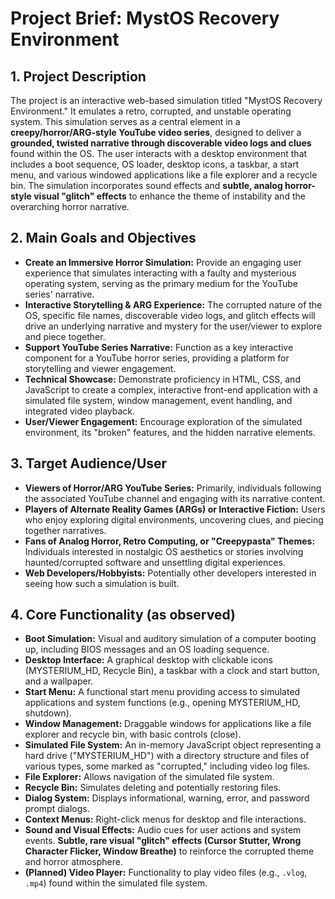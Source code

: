 # Project Brief: MystOS Recovery Environment

## 1. Project Description

The project is an interactive web-based simulation titled "MystOS Recovery Environment." It emulates a retro, corrupted, and unstable operating system. This simulation serves as a central element in a **creepy/horror/ARG-style YouTube video series**, designed to deliver a **grounded, twisted narrative through discoverable video logs and clues** found within the OS. The user interacts with a desktop environment that includes a boot sequence, OS loader, desktop icons, a taskbar, a start menu, and various windowed applications like a file explorer and a recycle bin. The simulation incorporates sound effects and **subtle, analog horror-style visual "glitch" effects** to enhance the theme of instability and the overarching horror narrative.

## 2. Main Goals and Objectives

*   **Create an Immersive Horror Simulation:** Provide an engaging user experience that simulates interacting with a faulty and mysterious operating system, serving as the primary medium for the YouTube series' narrative.
*   **Interactive Storytelling & ARG Experience:** The corrupted nature of the OS, specific file names, discoverable video logs, and glitch effects will drive an underlying narrative and mystery for the user/viewer to explore and piece together.
*   **Support YouTube Series Narrative:** Function as a key interactive component for a YouTube horror series, providing a platform for storytelling and viewer engagement.
*   **Technical Showcase:** Demonstrate proficiency in HTML, CSS, and JavaScript to create a complex, interactive front-end application with a simulated file system, window management, event handling, and integrated video playback.
*   **User/Viewer Engagement:** Encourage exploration of the simulated environment, its "broken" features, and the hidden narrative elements.

## 3. Target Audience/User

*   **Viewers of Horror/ARG YouTube Series:** Primarily, individuals following the associated YouTube channel and engaging with its narrative content.
*   **Players of Alternate Reality Games (ARGs) or Interactive Fiction:** Users who enjoy exploring digital environments, uncovering clues, and piecing together narratives.
*   **Fans of Analog Horror, Retro Computing, or "Creepypasta" Themes:** Individuals interested in nostalgic OS aesthetics or stories involving haunted/corrupted software and unsettling digital experiences.
*   **Web Developers/Hobbyists:** Potentially other developers interested in seeing how such a simulation is built.

## 4. Core Functionality (as observed)

*   **Boot Simulation:** Visual and auditory simulation of a computer booting up, including BIOS messages and an OS loading sequence.
*   **Desktop Interface:** A graphical desktop with clickable icons (MYSTERIUM_HD, Recycle Bin), a taskbar with a clock and start button, and a wallpaper.
*   **Start Menu:** A functional start menu providing access to simulated applications and system functions (e.g., opening MYSTERIUM_HD, shutdown).
*   **Window Management:** Draggable windows for applications like a file explorer and recycle bin, with basic controls (close).
*   **Simulated File System:** An in-memory JavaScript object representing a hard drive ("MYSTERIUM_HD") with a directory structure and files of various types, some marked as "corrupted," including video log files.
*   **File Explorer:** Allows navigation of the simulated file system.
*   **Recycle Bin:** Simulates deleting and potentially restoring files.
*   **Dialog System:** Displays informational, warning, error, and password prompt dialogs.
*   **Context Menus:** Right-click menus for desktop and file interactions.
*   **Sound and Visual Effects:** Audio cues for user actions and system events. **Subtle, rare visual "glitch" effects (Cursor Stutter, Wrong Character Flicker, Window Breathe)** to reinforce the corrupted theme and horror atmosphere.
*   **(Planned) Video Player:** Functionality to play video files (e.g., `.vlog`, `.mp4`) found within the simulated file system.
